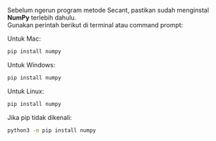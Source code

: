 Sebelum ngerun program metode Secant, pastikan sudah menginstal **NumPy** terlebih dahulu.  
Gunakan perintah berikut di terminal atau command prompt:

Untuk Mac:
```bash
pip install numpy
```
Untuk Windows:
```bash
pip install numpy
```
Untuk Linux:
```bash
pip install numpy
```
Jika pip tidak dikenali:
```bash
python3 -m pip install numpy
```
